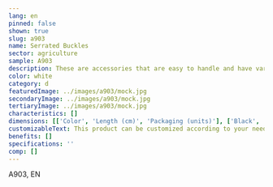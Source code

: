 ```yaml
---
lang: en
pinned: false
shown: true
slug: a903
name: Serrated Buckles
sector: agriculture
sample: A903
description: These are accessories that are easy to handle and have various purposes, such as closing bags of any kind, securing fabrics or plastics, among others.
color: white
category: d
featuredImage: ../images/a903/mock.jpg
secondaryImage: ../images/a903/mock.jpg
tertiaryImage: ../images/a903/mock.jpg
characteristics: []
dimensions: [['Color', 'Length (cm)', 'Packaging (units)'], ['Black', '20 / 37', '100']]
customizableText: This product can be customized according to your needs. Contact us for more information.
benefits: []
specifications: ''
comp: []
---
```


A903, EN
